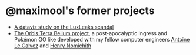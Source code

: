 # @maximool's former projects

* [A dataviz study on the LuxLeaks scandal](http://wwwetu.utc.fr/~mmargeri/luxleaks)
* [The Orbis Terra Bellum project](http://wwwetu.utc.fr/~mmargeri/otb), a post-apocalyptic Ingress and Pokémon GO like developed with my fellow computer engineers  [Antoine Le Calvez](https://github.com/alecalve) and [Henry Nomichith](https://github.com/hnomichi)
